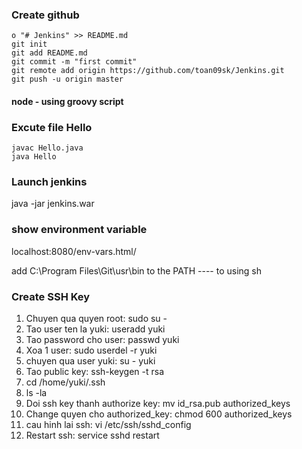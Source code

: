 ### Create github
```
o "# Jenkins" >> README.md
git init
git add README.md
git commit -m "first commit"
git remote add origin https://github.com/toan09sk/Jenkins.git
git push -u origin master
```
#### node - using groovy script

### Excute file Hello
```
javac Hello.java
java Hello
```

### Launch jenkins
java -jar jenkins.war

### show environment variable
localhost:8080/env-vars.html/

add C:\Program Files\Git\usr\bin to the PATH ---- to using sh

### Create SSH Key
1. Chuyen qua quyen root: sudo su -
2. Tao user ten la yuki: useradd yuki
3. Tao password cho user: passwd yuki
4. Xoa 1 user: sudo userdel -r yuki
5. chuyen qua user yuki: su - yuki
6. Tao public key: ssh-keygen -t rsa
7. cd /home/yuki/.ssh
8. ls -la
9. Doi ssh key thanh authorize key: mv id_rsa.pub authorized_keys
10. Change quyen cho authorized_key: chmod 600 authorized_keys
11. cau hinh lai ssh: vi /etc/ssh/sshd_config
12. Restart ssh: service sshd restart

